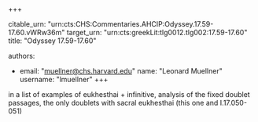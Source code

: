 +++


citable_urn: "urn:cts:CHS:Commentaries.AHCIP:Odyssey.17.59-17.60.vWRw36m"
target_urn: "urn:cts:greekLit:tlg0012.tlg002:17.59-17.60"
title: "Odyssey 17.59-17.60"

authors:
- email: "muellner@chs.harvard.edu"
  name: "Leonard Muellner"
  username: "lmuellner"
+++

<p>in a list of examples of eukhesthai + infinitive, analysis of the fixed doublet passages, the only doublets with sacral eukhesthai (this one and I.17.050-051)</p>